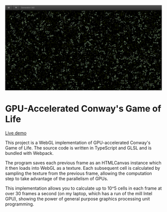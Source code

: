 ![Screenshot](./screenshot.png)

# GPU-Accelerated Conway's Game of Life

[Live demo](https://dcthetall-webgl-life.herokuapp.com)

This project is a WebGL implementation of GPU-accelerated
Conway's Game of Life. The source code is written in TypeScript
and GLSL and is bundled with Webpack.

The program saves each previous frame as an HTMLCanvas instance
which it then loads into WebGL as a texture. Each subsequent cell
is calculated by sampling the texture from the previous frame,
allowing the computation step to take advantage of the parallelism
of GPUs.

This implementation allows you to calculate up to 10^5 cells in
each frame at over 30 frames a second (on my laptop, which has a
run of the mill Intel GPU), showing the power of general purpose
graphics processing unit programming.
